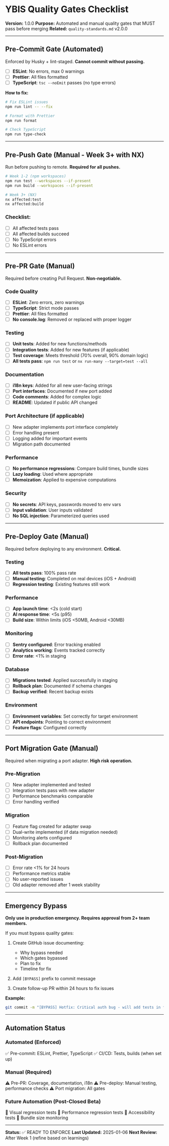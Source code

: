 # YBIS Quality Gates Checklist

**Version:** 1.0.0
**Purpose:** Automated and manual quality gates that MUST pass before merging
**Related:** `quality-standards.md` v2.0.0

---

## Pre-Commit Gate (Automated)

Enforced by Husky + lint-staged. **Cannot commit without passing.**

- [ ] **ESLint**: No errors, max 0 warnings
- [ ] **Prettier**: All files formatted
- [ ] **TypeScript**: `tsc --noEmit` passes (no type errors)

**How to fix:**
```bash
# Fix ESLint issues
npm run lint -- --fix

# Format with Prettier
npm run format

# Check TypeScript
npm run type-check
```

---

## Pre-Push Gate (Manual - Week 3+ with NX)

Run before pushing to remote. **Required for all pushes.**

```bash
# Week 1-2 (npm workspaces)
npm run test --workspaces --if-present
npm run build --workspaces --if-present

# Week 3+ (NX)
nx affected:test
nx affected:build
```

### Checklist:
- [ ] All affected tests pass
- [ ] All affected builds succeed
- [ ] No TypeScript errors
- [ ] No ESLint errors

---

## Pre-PR Gate (Manual)

Required before creating Pull Request. **Non-negotiable.**

### Code Quality
- [ ] **ESLint**: Zero errors, zero warnings
- [ ] **TypeScript**: Strict mode passes
- [ ] **Prettier**: All files formatted
- [ ] **No console.log**: Removed or replaced with proper logger

### Testing
- [ ] **Unit tests**: Added for new functions/methods
- [ ] **Integration tests**: Added for new features (if applicable)
- [ ] **Test coverage**: Meets threshold (70% overall, 90% domain logic)
- [ ] **All tests pass**: `npm run test` or `nx run-many --target=test --all`

### Documentation
- [ ] **i18n keys**: Added for all new user-facing strings
- [ ] **Port interfaces**: Documented if new port added
- [ ] **Code comments**: Added for complex logic
- [ ] **README**: Updated if public API changed

### Port Architecture (if applicable)
- [ ] New adapter implements port interface completely
- [ ] Error handling present
- [ ] Logging added for important events
- [ ] Migration path documented

### Performance
- [ ] **No performance regressions**: Compare build times, bundle sizes
- [ ] **Lazy loading**: Used where appropriate
- [ ] **Memoization**: Applied to expensive computations

### Security
- [ ] **No secrets**: API keys, passwords moved to env vars
- [ ] **Input validation**: User inputs validated
- [ ] **No SQL injection**: Parameterized queries used

---

## Pre-Deploy Gate (Manual)

Required before deploying to any environment. **Critical.**

### Testing
- [ ] **All tests pass**: 100% pass rate
- [ ] **Manual testing**: Completed on real devices (iOS + Android)
- [ ] **Regression testing**: Existing features still work

### Performance
- [ ] **App launch time**: <2s (cold start)
- [ ] **AI response time**: <5s (p95)
- [ ] **Build size**: Within limits (iOS <50MB, Android <30MB)

### Monitoring
- [ ] **Sentry configured**: Error tracking enabled
- [ ] **Analytics working**: Events tracked correctly
- [ ] **Error rate**: <1% in staging

### Database
- [ ] **Migrations tested**: Applied successfully in staging
- [ ] **Rollback plan**: Documented if schema changes
- [ ] **Backup verified**: Recent backup exists

### Environment
- [ ] **Environment variables**: Set correctly for target environment
- [ ] **API endpoints**: Pointing to correct environment
- [ ] **Feature flags**: Configured correctly

---

## Port Migration Gate (Manual)

Required when migrating a port adapter. **High risk operation.**

### Pre-Migration
- [ ] New adapter implemented and tested
- [ ] Integration tests pass with new adapter
- [ ] Performance benchmarks comparable
- [ ] Error handling verified

### Migration
- [ ] Feature flag created for adapter swap
- [ ] Dual-write implemented (if data migration needed)
- [ ] Monitoring alerts configured
- [ ] Rollback plan documented

### Post-Migration
- [ ] Error rate <1% for 24 hours
- [ ] Performance metrics stable
- [ ] No user-reported issues
- [ ] Old adapter removed after 1 week stability

---

## Emergency Bypass

**Only use in production emergency. Requires approval from 2+ team members.**

If you must bypass quality gates:

1. Create GitHub issue documenting:
   - Why bypass needed
   - Which gates bypassed
   - Plan to fix
   - Timeline for fix

2. Add `[BYPASS]` prefix to commit message

3. Create follow-up PR within 24 hours to fix issues

**Example:**
```bash
git commit -m "[BYPASS] Hotfix: Critical auth bug - will add tests in follow-up PR #123"
```

---

## Automation Status

### Automated (Enforced)
✅ Pre-commit: ESLint, Prettier, TypeScript
✅ CI/CD: Tests, builds (when set up)

### Manual (Required)
⚠️ Pre-PR: Coverage, documentation, i18n
⚠️ Pre-deploy: Manual testing, performance checks
⚠️ Port migration: All gates

### Future Automation (Post-Closed Beta)
🔮 Visual regression tests
🔮 Performance regression tests
🔮 Accessibility tests
🔮 Bundle size monitoring

---

**Status:** ✅ READY TO ENFORCE
**Last Updated:** 2025-01-06
**Next Review:** After Week 1 (refine based on learnings)
